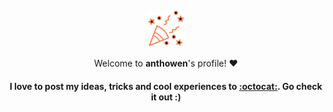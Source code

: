 
<div align="center">
        <br>
        <br>
        <br>
        <br>
        <img src="https://raw.githubusercontent.com/anthowen/anthowen/master/tada.svg?sanitize=true" width="60" height="60">
        <p>Welcome to <b>anthowen</b>'s profile! ❤️</p>
        <h4>I love to post my ideas, tricks and cool experiences to <a href="https://gist.github.com/anthowen">:octocat:</a>. Go check it out :)</h4>
        <br>
        <br>
</div>
